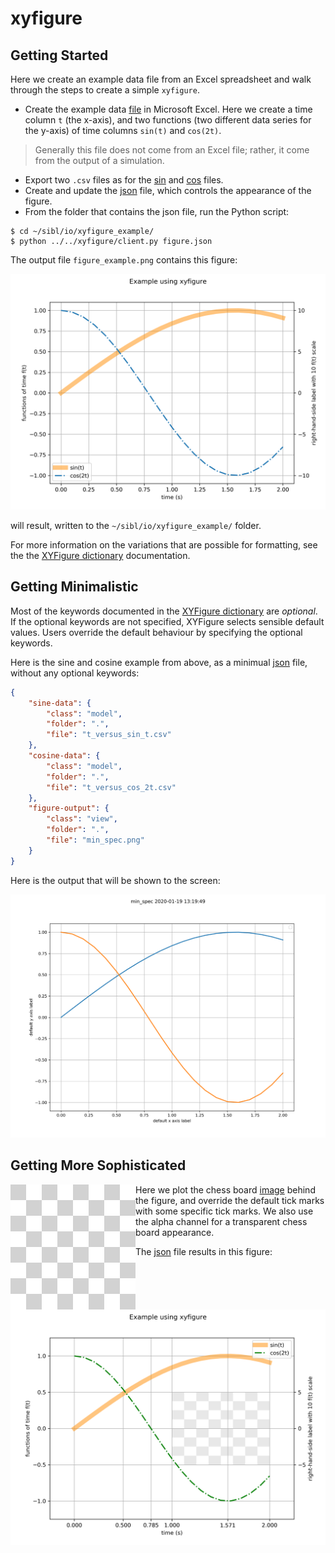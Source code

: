 # xyfigure

## Getting Started

Here we create an example data file from an Excel spreadsheet and walk through the steps to create a simple `xyfigure`.

* Create the example data [file](../io/xyfigure_example/t_versus_f_source.xlsx) in Microsoft Excel.  Here we create a time column `t` (the x-axis), and two functions (two different data series for the y-axis) of time columns `sin(t)` and `cos(2t)`.  

> Generally this file does not come from an Excel file; rather, it come from the output of a simulation.
* Export two `.csv` files as for the [sin](../io/xyfigure_example/t_versus_sin_t.csv) and [cos](../io/xyfigure_example/t_versus_cos_2t.csv) files.
* Create and update the [json](../io/xyfigure_example/figure.json) file, which controls the appearance of the figure.
* From the folder that contains the json file, run the Python script:

```console
$ cd ~/sibl/io/xyfigure_example/
$ python ../../xyfigure/client.py figure.json
```

The output file `figure_example.png` contains this figure:

![figure_example](../io/xyfigure_example/figure_example.png)

will result, written to the `~/sibl/io/xyfigure_example/` folder.

For more information on the variations that are possible for formatting, see the the [XYFigure dictionary](XYFigure_dictionary.md) documentation.

## Getting Minimalistic

Most of the keywords documented in the [XYFigure dictionary](XYFigure_dictionary.md) are *optional*.  If the optional keywords are not specified, XYFigure selects sensible default values.  Users override the default behaviour by specifying the optional keywords.  

Here is the sine and cosine example from above, as a minimual [json](../io/xyfigure_example/min_spec.md) file, without any optional keywords:

```json
{
    "sine-data": {
        "class": "model",
        "folder": ".",
        "file": "t_versus_sin_t.csv"
    },
    "cosine-data": {
        "class": "model",
        "folder": ".",
        "file": "t_versus_cos_2t.csv"
    },
    "figure-output": {
        "class": "view",
        "folder": ".",
        "file": "min_spec.png"
    }
}
```

Here is the output that will be shown to the screen:

![min_spec](../io/xyfigure_example/min_spec.png)


## Getting More Sophisticated

Here we plot the chess board [image](../io/xyfigure_example/chess_800_800_px.png) <img align="left" width="200" height="200" src="../io/xyfigure_example/chess_800_800_px.png"> behind the figure, and override the default tick marks with some specific tick marks.  We also use the alpha channel for a transparent chess board appearance.

The [json](../io/xyfigure_example/figure_with_background.json) file results in this figure:

![figure_example](../io/xyfigure_example/figure_with_background.png)
